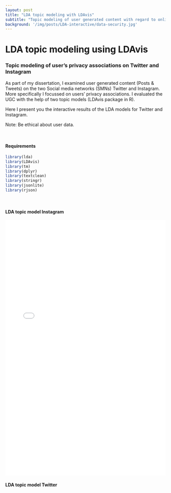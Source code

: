 ```yaml
---
layout: post
title: "LDA topic modeling with LDAvis"
subtitle: "Topic modeling of user generated content with regard to online privacy associations"
background: '/img/posts/LDA-interactive/data-security.jpg'
---
```


LDA topic modeling using LDAvis
================

### Topic modeling of user’s privacy associations on Twitter and Instagram

As part of my dissertation, I examined user generated content (Posts &
Tweets) on the two Social media networks (SMNs) Twitter and Instagram.
More specifically I focussed on users’ privacy associations. I evaluated
the UGC with the help of two topic models (LDAvis package in R).

Here I present you the interactive results of the LDA models for Twitter
and Instagram.

Note: Be ethical about user data.

<br>

#### Requirements

``` r
library(lda)
library(LDAvis)
library(tm)
library(dplyr)
library(textclean)
library(stringr)
library(jsonlite)
library(rjson)
```

<br>

#### LDA topic model Instagram

<iframe src="/img/posts\LDA-interactive/Insta_LDA_model2.html"
    sandbox="allow-same-origin allow-scripts"
    width="100%"
    height="800"
    scrolling="no"
    seamless="seamless"
    frameborder="0">
</iframe>

<br>


#### LDA topic model Twitter
